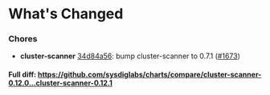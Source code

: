 # What's Changed

### Chores
- **cluster-scanner** [34d84a56](https://github.com/sysdiglabs/charts/commit/34d84a5663062bc8e1d7b801b3f910d8f5dcd0a1): bump cluster-scanner to 0.7.1 ([#1673](https://github.com/sysdiglabs/charts/issues/1673))
#### Full diff: https://github.com/sysdiglabs/charts/compare/cluster-scanner-0.12.0...cluster-scanner-0.12.1
